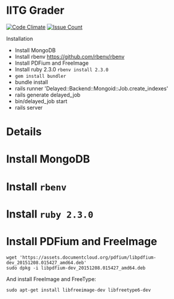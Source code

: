 # IITG Grader

[![Code Climate](https://codeclimate.com/github/amsourav/grader-mongoid/badges/gpa.svg)](https://codeclimate.com/github/amsourav/grader-mongoid)
[![Issue Count](https://codeclimate.com/github/amsourav/grader-mongoid/badges/issue_count.svg)](https://codeclimate.com/github/amsourav/grader-mongoid)


Installation

- Install MongoDB
- Install rbenv https://github.com/rbenv/rbenv
- Install PDFium and FreeImage
- Install ruby 2.3.0 `rbenv install 2.3.0`
- `gem install bundler`
- bundle install
- rails runner 'Delayed::Backend::Mongoid::Job.create_indexes'
- rails generate delayed_job
- bin/delayed_job start
- rails server


Details
==============================

# Install MongoDB



# Install `rbenv`


# Install `ruby 2.3.0`


# Install PDFium and FreeImage

```
wget 'https://assets.documentcloud.org/pdfium/libpdfium-dev_20151208.015427_amd64.deb'
sudo dpkg -i libpdfium-dev_20151208.015427_amd64.deb
```
And install FreeImage and FreeType:

```
sudo apt-get install libfreeimage-dev libfreetype6-dev
```
